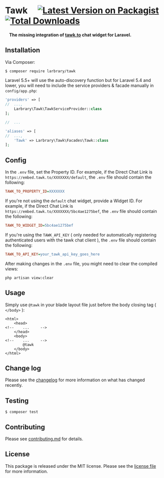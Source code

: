 # Tawk &nbsp; &nbsp;  [![Latest Version on Packagist][ico-version]][link-packagist] [![Total Downloads][ico-downloads]][link-downloads]


#### &nbsp; &nbsp; The missing integration of [tawk.to](https://www.tawk.to) chat widget for Laravel.


## Installation

Via Composer:

``` bash
$ composer require larbrary/tawk
```

Laravel 5.5+ will use the auto-discovery function but for Laravel 5.4 and lower, you will need to include the service providers & facade manually in `config/app.php`:

```php
'providers' => [
//  ...,
    Larbrary\Tawk\TawkServiceProvider::class
];

//  ...

'aliases' => [
//  ...,
    'Tawk' => Larbrary\Tawk\Facades\Tawk::class
];
```

## Config

In the `.env` file, set the Property ID. For example, if the Direct Chat Link is `https://embed.tawk.to/XXXXXXX/default`, the `.env` file should contain the following:

```ini
TAWK_TO_PROPERTY_ID=XXXXXXX
```

If you're not using the `default` chat widget, provide a Widget ID. For example, if the Direct Chat Link is `https://embed.tawk.to/XXXXXXX/5bc4ae1275bef`, the `.env` file should contain the following:


```ini
TAWK_TO_WIDGET_ID=5bc4ae1275bef
```

If you're using the `TAWK_API_KEY` ( only needed for automatically registering authenticated users with the tawk chat client ), the `.env` file should contain the following:

```ini
TAWK_TO_API_KEY=your_tawk_api_key_goes_here
```

After making changes in the `.env` file, you might need to clear the compiled views:
```shell script
php artisan view:clear
```

## Usage
Simply use `@tawk` in your blade layout file just before the body closing tag ( `</body>` ):
```blade
<html>
    <head>
<!--    ...     -->
    </head>
    <body>
<!--    ...     -->
        @tawk
    </body>
</html>
```

## Change log

Please see the [changelog](changelog.md) for more information on what has changed recently.


## Testing

``` shell script
$ composer test
```

## Contributing

Please see [contributing.md](contributing.md) for details.

## License

This package is released under the MIT license. Please see the [license file](license.md) for more information.

[ico-version]: https://img.shields.io/packagist/v/larbrary/tawk.svg?style=flat-square
[ico-downloads]: https://img.shields.io/packagist/dt/larbrary/tawk.svg?style=flat-square
[link-packagist]: https://packagist.org/packages/larbrary/tawk
[link-downloads]: https://packagist.org/packages/larbrary/tawk

